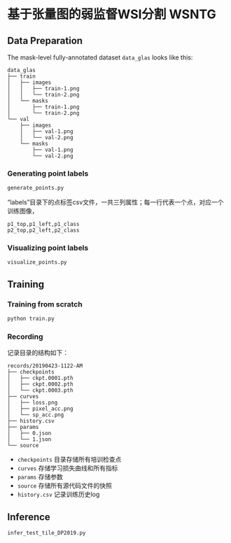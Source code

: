 # 基于张量图的弱监督WSI分割 WSNTG


## Data Preparation

The mask-level fully-annotated dataset `data_glas` looks like this:
```
data_glas
├── train
│   ├── images
│   │   ├── train-1.png
│   │   └── train-2.png
│   └── masks
│       ├── train-1.png
│       └── train-2.png
└── val
    ├── images
    │   ├── val-1.png
    │   └── val-2.png
    └── masks
        ├── val-1.png
        └── val-2.png
```


### Generating point labels

```bash
generate_points.py
```
“labels”目录下的点标签csv文件，一共三列属性；每一行代表一个点，对应一个训练图像，
```csv
p1_top,p1_left,p1_class
p2_top,p2_left,p2_class
```

### Visualizing point labels

```bash
visualize_points.py 
```


## Training

### Training from scratch

```bash
python train.py
```



### Recording

记录目录的结构如下：

```
records/20190423-1122-AM
├── checkpoints
│   ├── ckpt.0001.pth
│   ├── ckpt.0002.pth
│   └── ckpt.0003.pth
├── curves
│   ├── loss.png
│   ├── pixel_acc.png
│   └── sp_acc.png
├── history.csv
├── params
│   ├── 0.json
│   └── 1.json
└── source
```

- `checkpoints`  目录存储所有培训检查点
- `curves` 存储学习损失曲线和所有指标
- `params` 存储参数
- `source` 存储所有源代码文件的快照
- `history.csv` 记录训练历史log

## Inference

```bash
infer_test_tile_DP2019.py
```
